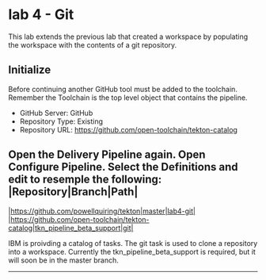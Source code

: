 # lab 4 - Git
This lab extends the previous lab that created a workspace by populating the workspace with the contents of a git repository.

## Initialize
Before continuing another GitHub tool must be added to the toolchain.  Remember the Toolchain is the top level object that contains the pipeline.
- GitHub Server: GitHub
- Repository Type: Existing
- Repository URL: https://github.com/open-toolchain/tekton-catalog

Open the Delivery Pipeline again.  Open **Configure Pipeline**. Select the **Definitions** and edit to resemple the following:
|Repository|Branch|Path|
--
|https://github.com/powellquiring/tekton|master|lab4-git|
|https://github.com/open-toolchain/tekton-catalog|tkn_pipeline_beta_support|git|

IBM is proivding a catalog of tasks.  The git task is used to clone a repository into a workspace.  Currently the tkn_pipeline_beta_support is required, but it will soon be in the master branch.


---- ---

